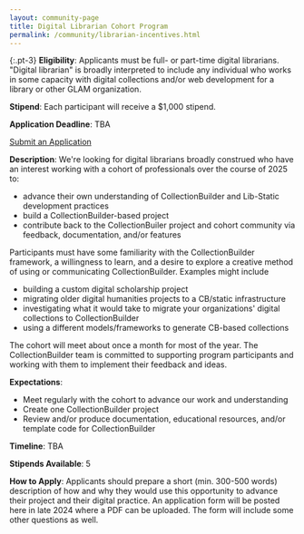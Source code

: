 ```yaml
---
layout: community-page
title: Digital Librarian Cohort Program
permalink: /community/librarian-incentives.html
---
```


{:.pt-3}
**Eligibility**: Applicants must be full- or part-time digital librarians. "Digital librarian" is broadly interpreted to include any individual who works in some capacity with digital collections and/or web development for a library or other GLAM organization.

**Stipend**: Each participant will receive a $1,000 stipend.

**Application Deadline**: TBA

<div class="text-center">
    <a href="#" class="btn btn-info btn-lg mb-4 mx-1 disabled" aria-disabled="true"><span class="fas fa-edit"></span> Submit an Application</a>
</div>

**Description**: We're looking for digital librarians broadly construed who have an interest working with a cohort of professionals over the course of 2025 to:

- advance their own understanding of CollectionBuilder and Lib-Static development practices
- build a CollectionBuilder-based project
- contribute back to the CollectionBuiler project and cohort community via feedback, documentation, and/or features 

Participants must have some familiarity with the CollectionBuilder framework, a willingness to learn, and a desire to explore a creative method of using or communicating CollectionBuilder. Examples might include 

- building a custom digital scholarship project
- migrating older digital humanities projects to a CB/static infrastructure
- investigating what it would take to migrate your organizations' digital collections to CollectionBuilder
- using a different models/frameworks to generate CB-based collections

The cohort will meet about once a month for most of the year. The CollectionBuilder team is committed to supporting program participants and working with them to implement their feedback and ideas. 

**Expectations**:
- Meet regularly with the cohort to advance our work and understanding
- Create one CollectionBuilder project 
- Review and/or produce documentation, educational resources, and/or template code for CollectionBuilder

**Timeline**: TBA

**Stipends Available**: 5

**How to Apply**: Applicants should prepare a short (min. 300-500 words) description of how and why they would use this opportunity to advance their project and their digital practice. An application form will be posted here in late 2024 where a PDF can be uploaded. The form will include some other questions as well.
